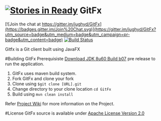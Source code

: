 [![Stories in Ready](https://badge.waffle.io/jughyd/gitfx.png?label=ready&title=Ready)](https://waffle.io/jughyd/gitfx)
GitFx
=====

[![Join the chat at https://gitter.im/jughyd/GitFx](https://badges.gitter.im/Join%20Chat.svg)](https://gitter.im/jughyd/GitFx?utm_source=badge&utm_medium=badge&utm_campaign=pr-badge&utm_content=badge) [![Build Status](https://travis-ci.org/jughyd/GitFx.svg?branch=master)](https://travis-ci.org/jughyd/GitFx)

Gitfx is a Git client built using JavaFX


#Building GitFx
Prerequisiste 
<a href="https://jdk8.java.net/download.html">Download JDK 8u60 Build b07</a> pre release to run the application.

1. GitFx uses maven build system. 
2. Fork GitFx and clone your fork
3. Clone using ```$git clone [URL].git```
4. Change directory to your clone location ```cd GitFx``` 
5. Build using ```mvn clean install``` 

Refer [Project Wiki](https://github.com/jughyd/GitFx/wiki) for more information on the Project. 

#License
GitFx source is available under <a href="https://www.apache.org/licenses/LICENSE-2.0">Apache License Version 2.0 </a> 
